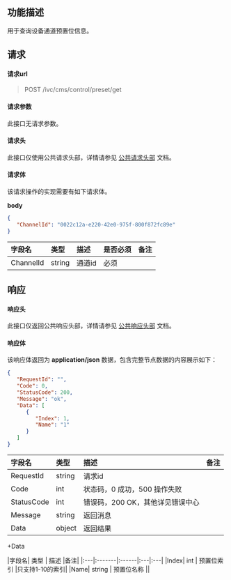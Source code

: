 ## 功能描述

用于查询设备通道预置位信息。

## 请求

#### 请求url

> POST /ivc/cms/control/preset/get

#### 请求参数

此接口无请求参数。

#### 请求头

此接口仅使用公共请求头部，详情请参见 [公共请求头部](https://cloud.tencent.com/document/product/1344/50451) 文档。

#### 请求体

该请求操作的实现需要有如下请求体。

**body**

```json
{
   "ChannelId": "0022c12a-e220-42e0-975f-800f872fc89e"
}
```

| 字段名    | 类型   | 描述   | 是否必须 | 备注 |
| :-------- | :----- | :----- | :------- | :--- |
| ChannelId | string | 通道id | 必须     |      |

## 响应

#### 响应头

此接口仅返回公共响应头部，详情请参见 [公共响应头部](https://cloud.tencent.com/document/product/1344/50452) 文档。

#### 响应体

该响应体返回为 **application/json** 数据，包含完整节点数据的内容展示如下：

```json
{
   "RequestId": "",
   "Code": 0,
   "StatusCode": 200,
   "Message": "ok",
   "Data": [
      {
         "Index": 1,
         "Name": "1"
      }
   ]
}
```

| 字段名     | 类型   | 描述                             | 备注 |
| :--------- | :----- | :------------------------------- | :--- |
| RequestId  | string | 请求id                           |      |
| Code       | int    | 状态码，0 成功，500 操作失败     |      |
| StatusCode | int    | 错误码，200 OK，其他详见错误中心 |      |
| Message    | string | 返回消息                         |      |
| Data       | object | 返回结果                         |      |

+Data

|字段名| 类型 | 描述 |备注|
|:---|:-------|:------|:---|:---|
|Index| int | 预置位索引 |只支持1-10的索引|
|Name| string | 预置位名称 ||

